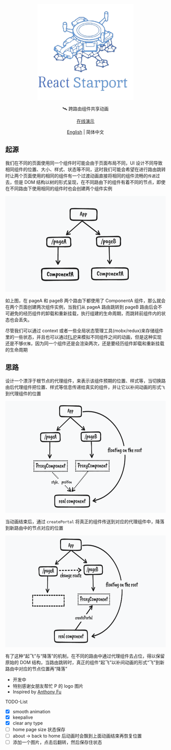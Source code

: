 <p align="center">
  <img height="300" src="./src/assets/img/logo.png" alt="React Starport">
</p>

<p align="center">
  🛰 跨路由组件共享动画
</p>

<p align="center">
  <a href="https://react-starport-eta.vercel.app/" target="_blank">在线演示</a>
</p>

<p align="center">
  <a href="./README.md" target="_blank">English</a> | 简体中文
</p>

## 起源

我们在不同的页面使用同一个组件时可能会由于页面布局不同，UI 设计不同导致相同组件的位置、大小、样式、状态等不同，这时我们可能会希望在进行路由跳转时让两个页面使用的相同的组件有一个过渡动画直接将相同的组件流畅的`传递`过去，但是 DOM 结构以树的形式呈现，在不同路由下的组件有着不同的节点，即使在不同路由下使用相同的组件时也会创建两个组件实例

<p align="center">
  <img height="300" src="./src/assets/img/readme1.png">
</p>

如上图，在 pageA 和 pageB 两个路由下都使用了 ComponentA 组件，那么就会在两个页面创建两次组件实例，当我们从 pageA 路由跳转到 pageB 路由后会不可避免的经历组件的卸载和重新挂载，执行组建的生命周期，而跳转前组件内的状态也会丢失。

尽管我们可以通过 context 或者一些全局状态管理工具(mobx/redux)来存储组件里的一些状态，并且也可以通过[FLIP](https://github.com/googlearchive/flipjs)来模拟不同组件之间的动画，但是这种实现还是不够`优雅`，因为同一个组件还是会渲染两次，还是要经历组件卸载和重新挂载的生命周期

## 思路

设计一个漂浮于根节点的代理组件，来表示该组件预期的位置、样式等，当切换路由后代理组件把位置、样式等信息传递给真实的组件，并让它以补间动画的形式`飞`到代理组件的位置

<p align="center">
  <img height="350" src="./src/assets/img/readme2.png">
</p>

当动画结束后，通过 `createPortal` 将真正的组件传送到对应的代理组件中，降落到新路由中的节点对应的位置

<p align="center">
  <img height="350" src="./src/assets/img/readme3.png">
</p>

有了这种“起飞”与“降落”的机制，在不同的路由中通过代理组件去占位，得以保留原始的 DOM 结构，当路由跳转时，真正的组件“起飞”以补间动画的形式“飞”到新路由中对应的节点位置再“降落”

- 开发中
- 特别感谢女朋友帮忙 P 的 logo 图片
- Inspired by [Anthony Fu](https://github.com/antfu)

TODO-List

- [x] smooth animation
- [x] keepalive
- [x] clear any type
- [ ] home page size 状态保存
- [ ] about -> back to home 后动画时会飘到上面动画结束再恢复位置
- [ ] 添加一个图片，点击后翻转，然后保存住状态
